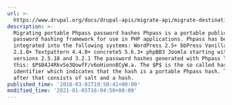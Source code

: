```yaml
---
url: >-
  https://www.drupal.org/docs/drupal-apis/migrate-api/migrate-destination-plugins-examples/migrating-users-advanced-password
description: >-
  Migrating portable Phpass password hashes Phpass is a portable public domain
  password hashing framework for use in PHP applications. Phpass has been
  integrated into the following systems: WordPress 2.5+ bbPress Vanilla PivotX
  2.1.0+ Textpattern 4.4.0+ concrete5 5.6.3+ phpBB3 Joomla starting with
  versions 2.5.18 and 3.2.1 The password hashes generated with Phpass look like
  this: $P$B4J4RkvSe3QowfF/v6oHionn8CyW.a. The $P$ is the so called hash type
  identifier which indicates that the hash is a portable Phpass hash. The string
  after that consists of salt and a hash.
published_time: '2018-03-01T19:50:41+00:00'
modified_time: '2021-01-05T16:04:50+00:00'
---
```

